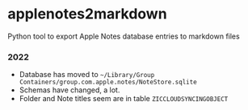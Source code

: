 # applenotes2markdown
Python tool to export Apple Notes database entries to markdown files

### 2022
- Database has moved to `~/Library/Group Containers/group.com.apple.notes/NoteStore.sqlite`
- Schemas have changed, a lot.
- Folder and Note titles seem are in table `ZICCLOUDSYNCINGOBJECT`
